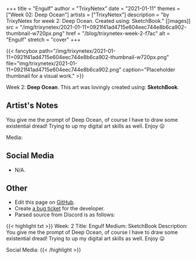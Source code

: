 +++
title =       "Engulf"
author =      "TrixyNetex"
date =        "2021-01-11"
themes =      ["Week 02: Deep Ocean"]
artists =     ["TrixyNetex"]
description = "by TrixyNetex for week 2: Deep Ocean. Created using: SketchBook."
[[images]]
              src = "/img/trixynetex/2021-01-11+0921f41ad4715e604eec744e8b6ca902-thumbnail-w720px.png"
              href = "/blog/trixynetex-week-2-f7ac"
              alt = "Engulf"
              stretch = "cover"
+++


{{< fancybox path="/img/trixynetex/2021-01-11+0921f41ad4715e604eec744e8b6ca902-thumbnail-w720px.png" file="img/trixynetex/2021-01-11+0921f41ad4715e604eec744e8b6ca902.png" caption="Placeholder thumbnail for a visual work." >}}


Week 2: **Deep Ocean**. This art was lovingly created using: **SketchBook**.

## Artist's Notes

You give me the prompt of Deep Ocean, of course I have to draw some existential dread! Trying to up my digital art skills as well. Enjoy 😛

Media:

## Social Media

- N/A.

## Other

- Edit this page on [GitHub](https://github.com/teaminkling/web-refresh/edit/main/content/blog/trixynetex-week-2-f7ac.md).
- Create [a bug ticket](https://github.com/teaminkling/web-refresh/issues/new?assignees=&labels=bug&template=problem-report.md&title=) for the developer.
- Parsed source from Discord is as follows:

{{< highlight txt >}}
Week: 2
Title: Engulf
Medium: SketchBook 
Description: You give me the prompt of Deep Ocean, of course I have to draw some existential dread! Trying to up my digital art skills as well. Enjoy 😛

Social Media:
{{< /highlight >}}
